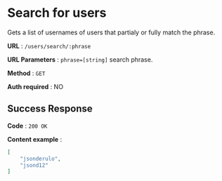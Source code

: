 # Search for users

Gets a list of usernames of users that partialy or fully match the phrase.

**URL** : `/users/search/:phrase`

**URL Parameters** : `phrase=[string]` search phrase.

**Method** : `GET`

**Auth required** : NO

## Success Response

**Code** : `200 OK`

**Content example** :
```json
[
    "jsonderulo",
    "jsond12"
]
```